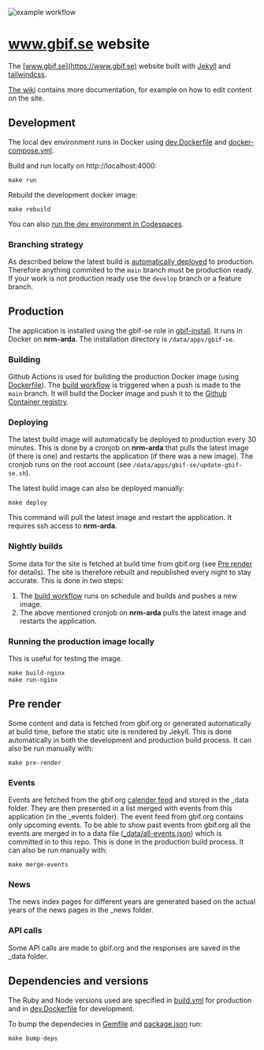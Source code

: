 ![example workflow](https://github.com/GBIF-Sweden/gbif-se/actions/workflows/build.yml/badge.svg)

# www.gbif.se website
The [www.gbif.se](https://www.gbif.se) website built with [Jekyll](https://jekyllrb.com/) and [tailwindcss](https://tailwindcss.com/).

[The wiki](https://github.com/GBIF-Sweden/gbif-se/wiki) contains more documentation, for example on how to edit content on the site.

## Development
The local dev environment runs in Docker using [dev.Dockerfile](dev.Dockerfile) and [docker-compose.yml](docker-compose.yml).

Build and run locally on http://localhost:4000:
```
make run
```

Rebuild the development docker image:
```
make rebuild
```

You can also [run the dev environment in Codespaces](https://github.com/GBIF-Sweden/gbif-se/wiki/Working-with-Codespaces-to-edit-content).

### Branching strategy
As described below the latest build is [automatically deployed](#deploying) to production. Therefore anything commited to the `main` branch must be production ready. If your work is not production ready use the `develop` branch or a feature branch.

## Production
The application is installed using the gbif-se role in [gbif-install](https://github.com/GBIF-Sweden/gbif-install/blob/main/ansible/roles/gbif-se/README.md). It runs in Docker on **nrm-arda**. The installation directory is `/data/apps/gbif-se`.

### Building
Github Actions is used for building the production Docker image (using [Dockerfile](Dockerfile)). The [build workflow](.github/workflows/build.yml) is triggered when a push is made to the `main` branch. It will build the Docker image and push it to the [Github Container registry](https://github.com/orgs/GBIF-Sweden/packages).

### Deploying
The latest build image will automatically be deployed to production every 30 minutes. This is done by a cronjob on **nrm-arda** that pulls the latest image (if there is one) and restarts the application (if there was a new image). The cronjob runs on the root account (see `/data/apps/gbif-se/update-gbif-se.sh`).

The latest build image can also be deployed manually:
```
make deploy
```
This command will pull the latest image and restart the application. It requires ssh access to **nrm-arda**.

### Nightly builds
Some data for the site is fetched at build time from gbif.org (see [Pre render](#pre-render) for details). The site is therefore rebuilt and republished every night to stay accurate. This is done in two steps:

1. The [build workflow](.github/workflows/build.yml) runs on schedule and builds and pushes a new image.
2. The above mentioned cronjob on **nrm-arda** pulls the latest image and restarts the application.

### Running the production image locally
This is useful for testing the image.
```
make build-nginx
make run-nginx
```

## Pre render
Some content and data is fetched from gbif.org or generated automatically at build time, before the static site is rendered by Jekyll. This is done automatically in both the development and production build process. It can also be run manually with:
```
make pre-render
```

### Events
Events are fetched from the gbif.org [calender feed](https://www.gbif.org/resource/search?contentType=event) and stored in the _data folder. They are then presented in a list merged with events from this application (in the _events folder). The event feed from gbif.org contains only upcoming events. To be able to show past events from gbif.org all the events are merged in to a data file ([_data/all-events.json](_data/all-events.json)) which is committed in to this repo. This is done in the production build process. It can also be run manually with:
```
make merge-events
```

### News
The news index pages for different years are generated based on the actual years of the news pages in the _news folder.

### API calls
Some API calls are made to gbif.org and the responses are saved in the _data folder.

## Dependencies and versions
The Ruby and Node versions used are specified in [build.yml](.github/workflows/build.yml) for production and in [dev.Dockerfile](dev.Dockerfile) for development.

To bump the dependecies in [Gemfile](Gemfile) and [package.json](package.json) run:
```
make bump-deps
```
